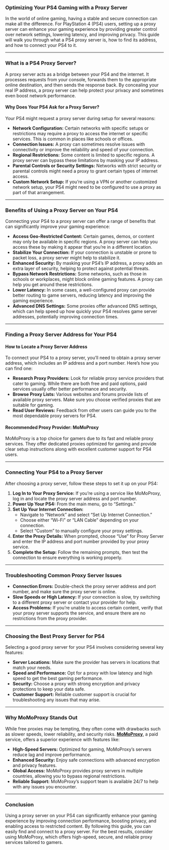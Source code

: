<h3>Optimizing Your PS4 Gaming with a Proxy Server</h3>
<p>In the world of online gaming, having a stable and secure connection can make all the difference. For PlayStation 4 (PS4) users, setting up a proxy server can enhance your gaming experience by providing greater control over network settings, lowering latency, and improving privacy. This guide will walk you through what a PS4 proxy server is, how to find its address, and how to connect your PS4 to it.</p>
<hr />
<h3>What is a PS4 Proxy Server?</h3>
<p>A proxy server acts as a bridge between your PS4 and the internet. It processes requests from your console, forwards them to the appropriate online destination, and then sends the response back. By concealing your real IP address, a proxy server can help protect your privacy and sometimes even boost network performance.</p>
<h4>Why Does Your PS4 Ask for a Proxy Server?</h4>
<p>Your PS4 might request a proxy server during setup for several reasons:</p>
<ul>
<li><strong>Network Configuration:</strong> Certain networks with specific setups or restrictions may require a proxy to access the internet or specific services. This is common in places like schools or offices.</li>
<li><strong>Connection Issues:</strong> A proxy can sometimes resolve issues with connectivity or improve the reliability and speed of your connection.</li>
<li><strong>Regional Restrictions:</strong> Some content is limited to specific regions. A proxy server can bypass these limitations by masking your IP address.</li>
<li><strong>Parental Controls or Security Settings:</strong> Networks with strict security or parental controls might need a proxy to grant certain types of internet access.</li>
<li><strong>Custom Network Setup:</strong> If you&rsquo;re using a VPN or another customized network setup, your PS4 might need to be configured to use a proxy as part of that arrangement.</li>
</ul>
<hr />
<h3>Benefits of Using a Proxy Server on Your PS4</h3>
<p>Connecting your PS4 to a proxy server can offer a range of benefits that can significantly improve your gaming experience:</p>
<ul>
<li><strong>Access Geo-Restricted Content:</strong> Certain games, demos, or content may only be available in specific regions. A proxy server can help you access these by making it appear that you&rsquo;re in a different location.</li>
<li><strong>Stabilize Your Connection:</strong> If your connection is unstable or prone to packet loss, a proxy server might help to stabilize it.</li>
<li><strong>Enhanced Security:</strong> By masking your PS4&rsquo;s IP address, a proxy adds an extra layer of security, helping to protect against potential threats.</li>
<li><strong>Bypass Network Restrictions:</strong> Some networks, such as those in schools or workplaces, might block online gaming features. A proxy can help you get around these restrictions.</li>
<li><strong>Lower Latency:</strong> In some cases, a well-configured proxy can provide better routing to game servers, reducing latency and improving the gaming experience.</li>
<li><strong>Advanced DNS Settings:</strong> Some proxies offer advanced DNS settings, which can help speed up how quickly your PS4 resolves game server addresses, potentially improving connection times.</li>
</ul>
<hr />
<h3>Finding a Proxy Server Address for Your PS4</h3>
<h4>How to Locate a Proxy Server Address</h4>
<p>To connect your PS4 to a proxy server, you&rsquo;ll need to obtain a proxy server address, which includes an IP address and a port number. Here&rsquo;s how you can find one:</p>
<ul>
<li><strong>Research Proxy Providers:</strong> Look for reliable proxy service providers that cater to gaming. While there are both free and paid options, paid services usually offer better performance and security.</li>
<li><strong>Browse Proxy Lists:</strong> Various websites and forums provide lists of available proxy servers. Make sure you choose verified proxies that are suitable for gaming.</li>
<li><strong>Read User Reviews:</strong> Feedback from other users can guide you to the most dependable proxy servers for PS4.</li>
</ul>
<h4>Recommended Proxy Provider: MoMoProxy</h4>
<p>MoMoProxy is a top choice for gamers due to its fast and reliable proxy services. They offer dedicated proxies optimized for gaming and provide clear setup instructions along with excellent customer support for PS4 users.</p>
<hr />
<h3>Connecting Your PS4 to a Proxy Server</h3>
<p>After choosing a proxy server, follow these steps to set it up on your PS4:</p>
<ol>
<li><strong>Log In to Your Proxy Service:</strong> If you&rsquo;re using a service like MoMoProxy, log in and locate the proxy server address and port number.</li>
<li><strong>Power Up Your PS4:</strong> From the main menu, go to &ldquo;Settings.&rdquo;</li>
<li><strong>Set Up Your Internet Connection:</strong>
<ul>
<li>Navigate to &ldquo;Network&rdquo; and select &ldquo;Set Up Internet Connection.&rdquo;</li>
<li>Choose either &ldquo;Wi-Fi&rdquo; or &ldquo;LAN Cable&rdquo; depending on your connection.</li>
<li>Select &ldquo;Custom&rdquo; to manually configure your proxy settings.</li>
</ul>
</li>
<li><strong>Enter the Proxy Details:</strong> When prompted, choose &ldquo;Use&rdquo; for Proxy Server and enter the IP address and port number provided by your proxy service.</li>
<li><strong>Complete the Setup:</strong> Follow the remaining prompts, then test the connection to ensure everything is working properly.</li>
</ol>
<hr />
<h3>Troubleshooting Common Proxy Server Issues</h3>
<ul>
<li><strong>Connection Errors:</strong> Double-check the proxy server address and port number, and make sure the proxy server is online.</li>
<li><strong>Slow Speeds or High Latency:</strong> If your connection is slow, try switching to a different proxy server or contact your provider for help.</li>
<li><strong>Access Problems:</strong> If you&rsquo;re unable to access certain content, verify that your proxy server supports the service, and ensure there are no restrictions from the proxy provider.</li>
</ul>
<hr />
<h3>Choosing the Best Proxy Server for PS4</h3>
<p>Selecting a good proxy server for your PS4 involves considering several key features:</p>
<ul>
<li><strong>Server Locations:</strong> Make sure the provider has servers in locations that match your needs.</li>
<li><strong>Speed and Performance:</strong> Opt for a proxy with low latency and high speed to get the best gaming performance.</li>
<li><strong>Security:</strong> Choose a proxy with strong encryption and privacy protections to keep your data safe.</li>
<li><strong>Customer Support:</strong> Reliable customer support is crucial for troubleshooting any issues that may arise.</li>
</ul>
<hr />
<h3>Why MoMoProxy Stands Out</h3>
<p>While free proxies may be tempting, they often come with drawbacks such as slower speeds, lower reliability, and security risks. <a href="https://www.momoproxy.com"><strong>MoMoProxy</strong></a>, a paid service, offers a superior experience with features like:</p>
<ul>
<li><strong>High-Speed Servers:</strong> Optimized for gaming, MoMoProxy&rsquo;s servers reduce lag and improve performance.</li>
<li><strong>Enhanced Security:</strong> Enjoy safe connections with advanced encryption and privacy features.</li>
<li><strong>Global Access:</strong> MoMoProxy provides proxy servers in multiple countries, allowing you to bypass regional restrictions.</li>
<li><strong>Reliable Support:</strong> MoMoProxy&rsquo;s support team is available 24/7 to help with any issues you encounter.</li>
</ul>
<hr />
<h3>Conclusion</h3>
<p>Using a proxy server on your PS4 can significantly enhance your gaming experience by improving connection performance, boosting privacy, and enabling access to restricted content. By following this guide, you can easily find and connect to a proxy server. For the best results, consider using MoMoProxy, which offers high-speed, secure, and reliable proxy services tailored to gamers.</p>
